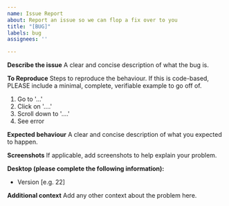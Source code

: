 ```yaml
---
name: Issue Report
about: Report an issue so we can flop a fix over to you
title: "[BUG]"
labels: bug
assignees: ''

---
```


**Describe the issue**
A clear and concise description of what the bug is.

**To Reproduce**
Steps to reproduce the behaviour. If this is code-based, PLEASE include a minimal, complete, verifiable example to go off of.
1. Go to '...'
2. Click on '....'
3. Scroll down to '....'
4. See error

**Expected behaviour**
A clear and concise description of what you expected to happen.

**Screenshots**
If applicable, add screenshots to help explain your problem.

**Desktop (please complete the following information):**
 - Version [e.g. 22]

**Additional context**
Add any other context about the problem here.
